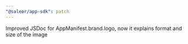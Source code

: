```yaml
---
"@saleor/app-sdk": patch
---
```


Improved JSDoc for AppManifest.brand.logo, now it explains format and size of the image
